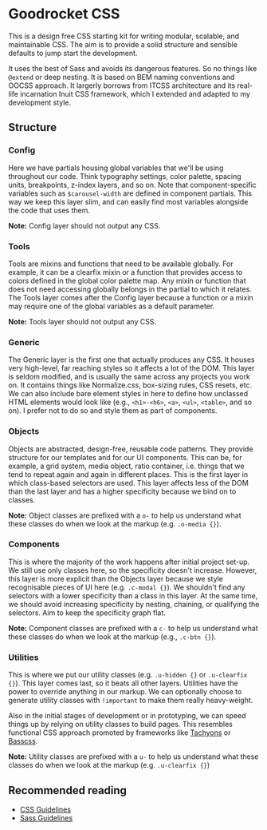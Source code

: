 # Goodrocket CSS

This is a design free CSS starting kit for writing modular, scalable, and maintainable CSS. 
The aim is to provide a solid structure and sensible defaults to jump start the 
development. 

It uses the best of Sass and avoids its dangerous features. So no things like `@extend` 
or deep nesting. It is based on BEM naming conventions and OOCSS approach. It largerly 
borrows from ITCSS architecture and its real-life incarnation Inuit CSS framework, which 
I extended and adapted to my development style.


## Structure

### Config

Here we have partials housing global variables that we'll be using throughout our code. 
Think typography settings, color palette, spacing units, breakpoints, z-index layers, and so on. 
Note that component-specific variables such as `$carousel-width` are defined in component 
partials. This way we keep this layer slim, and can easily find most variables alongside 
the code that uses them.

**Note:** Config layer should not output any CSS.


### Tools

Tools are mixins and functions that need to be available globally.
For example, it can be a clearfix mixin or a function that provides access 
to colors defined in the global color palette map. Any mixin or function that 
does not need accessing globally belongs in the partial to which it relates. 
The Tools layer comes after the Config layer because a function or a mixin may 
require one of the global variables as a default parameter.

**Note:** Tools layer should not output any CSS.


### Generic

The Generic layer is the first one that actually produces any CSS. It houses
very high-level, far reaching styles so it affects a lot of the DOM. This
layer is seldom modified, and is usually the same across any projects you work on.
It contains things like Normalize.css, box-sizing rules, CSS resets, etc.
We can also include bare element styles in here to define how unclassed HTML elements
would look like (e.g., `<h1>-<h6>`, `<a>`, `<ul>`, `<table>`, and so on).
I prefer not to do so and style them as part of components.


### Objects

Objects are abstracted, design-free, reusable code patterns. They provide
structure for our templates and for our UI components. This can be, for example, 
a grid system, media object, ratio container, i.e. things that we tend to 
repeat again and again in different places. This is the first 
layer in which class-based selectors are used. This layer affects less of 
the DOM than the last layer and has a higher specificity because we bind on 
to classes.

**Note:** Object classes are prefixed with a `o-` to help us understand what
these classes do when we look at the markup (e.g. `.o-media {}`).


### Components

This is where the majority of the work happens after initial project set-up.
We still use only classes here, so the specificity doesn't increase.
However, this layer is more explicit than the Objects layer because we style 
recognisable pieces of UI here (e.g. `.c-modal {}`). We shouldn't
find any selectors with a lower specificity than a class in this layer.
At the same time, we should avoid increasing specificity by nesting, chaining, 
or qualifying the selectors. Aim to keep the specificity graph flat.

**Note:** Component classes are prefixed with a `c-` to help us understand
what these classes do when we look at the markup (e.g., `.c-btn {}`).


### Utilities

This is where we put our utility classes (e.g. `.u-hidden {}` or `.u-clearfix {}`). 
This layer comes last, so it beats all other layers. Utilities have the power to 
override anything in our markup. We can optionally choose to generate utility classes
with `!important` to make them really heavy-weight.

Also in the initial stages of development or in prototyping, we can speed things up
by relying on utility classes to build pages. This resembles functional CSS approach
promoted by frameworks like [Tachyons](https://github.com/tachyons-css/tachyons/) or 
[Basscss](https://github.com/basscss/basscss).

**Note:** Utility classes are prefixed with a `u-` to help us understand
what these classes do when we look at the markup (e.g. `.u-clearfix {}`)


## Recommended reading

- [CSS Guidelines](http://cssguidelin.es)
- [Sass Guidelines](https://sass-guidelin.es)
